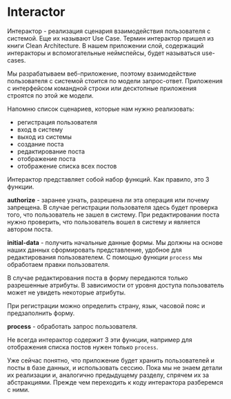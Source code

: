 # Interactor

Интерактор - реализация сценария взаимодействия пользователя с системой.
Еще их называют Use Case. Термин интерактор пришел из книги Clean Architecture.
В нашем приложении слой, содержащий интеракторы и вспомогательные неймспейсы,
будет называться use-cases.

Мы разрабатываем веб-приложение, поэтому взаимодействие пользователя с системой
стоится по модели запрос-ответ. Приложения с интерфейсом командной строки или десктопные приложения
строятся по этой же модели.

Напомню список сценариев, которые нам нужно реализовать:

+ регистрация пользователя
+ вход в систему
+ выход из системы
+ создание поста
+ редактирование поста
+ отображение поста
+ отображение списка всех постов

Интерактор представляет собой набор функций.
Как правило, это 3 функции.

**authorize** - заранее узнать, разрешена ли эта операция или почему запрещена.
В случае регистрации пользователя здесь будет проверка того, что пользователь не зашел в систему.
При редактировании поста нужно проверить, что пользователь вошел в систему и является автором поста.

**initial-data** - получить начальные данные формы.
Мы должны на основе наших данных сформировать представление, удобное для редактирования пользователем.
С помощью функции `process` мы обработаем правки пользователя.

В случае редактирования поста в форму передаются только разрешенные атрибуты.
В зависимости от уровня доступа пользователь может не увидеть некоторые атрибуты.

При регистрации можно определить страну, язык, часовой пояс и предзаполнить форму.

**process** - обработать запрос пользователя.

Не всегда интерактор содержит 3 эти функции, например для отображения списка постов
нужен только `process`.

Уже сейчас понятно, что приложение будет хранить пользователей и посты в базе данных,
и использовать сессию. Пока мы не знаем детали их реализации и, аналогично предыдущему разделу,
спрячем их за абстракциями. Прежде чем переходить к коду интерактора разберемся с ними.
